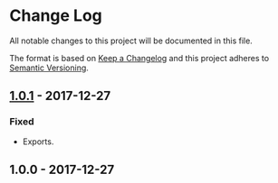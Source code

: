 # Change Log
All notable changes to this project will be documented in this file.

The format is based on [Keep a Changelog](http://keepachangelog.com/) 
and this project adheres to [Semantic Versioning](http://semver.org/).

## [1.0.1] - 2017-12-27
### Fixed
- Exports.

## 1.0.0 - 2017-12-27

[1.0.1]: https://github.com/igoradamenko/zoom-gesture/compare/v1.0.0...v1.0.1
